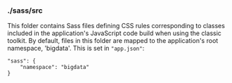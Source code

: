 ### ./sass/src

This folder contains Sass files defining CSS rules corresponding to classes
included in the application's JavaScript code build when using the classic toolkit.
By default, files in this folder are mapped to the application's root namespace, 'bigdata'.
This is set in `"app.json"`:

    "sass": {
        "namespace": "bigdata"
    }